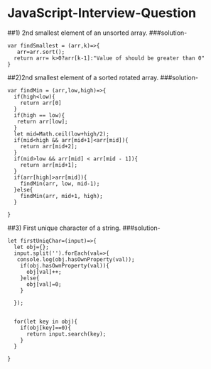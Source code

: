 # JavaScript-Interview-Question

##1) 2nd smallest element of an unsorted array. 
###solution-
```
var findSmallest = (arr,k)=>{
   arr=arr.sort();
  return arr= k>0?arr[k-1]:"Value of should be greater than 0"
}
```
##2)2nd smallest element of a sorted rotated array.
###solution-
```
var findMin = (arr,low,high)=>{
  if(high<low){
    return arr[0]
  }
  if(high == low){
   return arr[low];
  }
  let mid=Math.ceil(low+high/2);
  if(mid<high && arr[mid+1]<arr[mid]){
    return arr[mid+2];
  }
  if(mid>low && arr[mid] < arr[mid - 1]){
    return arr[mid+1];
  }
  if(arr[high]>arr[mid]){
    findMin(arr, low, mid-1);
  }else{
    findMin(arr, mid+1, high);
  }
  
}
```
##3) First unique character of a string.
###solution-
```
let firstUniqChar=(input)=>{
  let obj={};
  input.split('').forEach(val=>{
   console.log(obj.hasOwnProperty(val));
    if(obj.hasOwnProperty(val)){
      obj[val]++;
    }else{
      obj[val]=0;
    }
    
  });
  
  
  for(let key in obj){
    if(obj[key]==0){
      return input.search(key);
    }
  }
  
}
```
